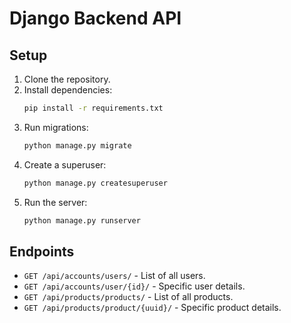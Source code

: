 # Django Backend API

## Setup

1. Clone the repository.
2. Install dependencies:
    ```bash
    pip install -r requirements.txt
    ```
3. Run migrations:
    ```bash
    python manage.py migrate
    ```
4. Create a superuser:
    ```bash
    python manage.py createsuperuser
    ```
5. Run the server:
    ```bash
    python manage.py runserver
    ```

## Endpoints
- `GET /api/accounts/users/` - List of all users.
- `GET /api/accounts/user/{id}/` - Specific user details.
- `GET /api/products/products/` - List of all products.
- `GET /api/products/product/{uuid}/` - Specific product details.
        
